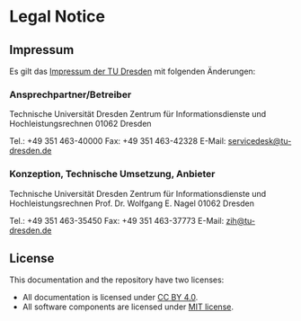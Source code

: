 # Legal Notice

## Impressum

Es gilt das [Impressum der TU Dresden](https://tu-dresden.de/impressum) mit folgenden Änderungen:

### Ansprechpartner/Betreiber

Technische Universität Dresden
Zentrum für Informationsdienste und Hochleistungsrechnen
01062 Dresden

Tel.: +49 351 463-40000
Fax: +49 351 463-42328
E-Mail: servicedesk@tu-dresden.de

### Konzeption, Technische Umsetzung, Anbieter

Technische Universität Dresden
Zentrum für Informationsdienste und Hochleistungsrechnen
Prof. Dr. Wolfgang E. Nagel
01062 Dresden

Tel.: +49 351 463-35450
Fax: +49 351 463-37773
E-Mail: zih@tu-dresden.de

## License

This documentation and the repository have two licenses:

* All documentation is licensed under [CC BY 4.0](https://creativecommons.org/licenses/by/4.0/).
* All software components are licensed under [MIT license](license_mit.txt).
